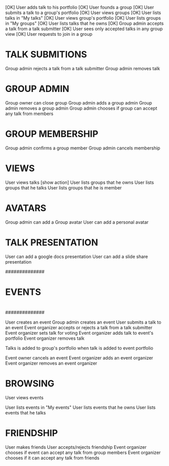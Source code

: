 
[OK]     User adds talk to his portfolio
[OK]     User founds a group
[OK]     User submits a talk to a group's portfolio
[OK]     User views groups
[OK]     User lists talks in "My talks"
[OK]     User views group's portfolio
[OK]     User lists groups in "My groups"
[OK]     User lists talks that he owns
[OK]     Group admin accepts a talk from a talk submitter
[OK]     User sees only accepted talks in any group view
[OK]     User requests to join in a group

# TALK SUBMITIONS
Group admin rejects a talk from a talk submitter
Group admin removes talk

# GROUP ADMIN
Group owner can close group
Group admin adds a group admin
Group admin removes a group admin
Group admin chooses if group can accept any talk from members

# GROUP MEMBERSHIP

Group admin confirms a group member
Group admin cancels membership

# VIEWS

User views talks [show action]
User lists groups that he owns
User lists groups that he talks
User lists groups that he is member

# AVATARS

Group admin can add a Group avatar
User can add a personal avatar

# TALK PRESENTATION

User can add a google docs presentation
User can add a slide share presentation



##############
#
# EVENTS
#
##############

User creates an event
Group admin creates an event
User submits a talk to an event
Event organizer accepts or rejects a talk from a talk submitter
Event organizer sets talk for voting
Event organizer adds talk to event's portfolio
Event organizer removes talk

Talks is added to group's portfolio when talk is added to event portfolio

Event owner cancels an event
Event organizer adds an event organizer
Event organizer removes an event organizer


# BROWSING

User views events

User lists events in "My events"
User lists events that he owns
User lists events that he talks


# FRIENDSHIP

User makes friends
User accepts/rejects friendship
Event organizer chooses if event can accept any talk from group members
Event organizer chooses if it can accept any talk from friends


